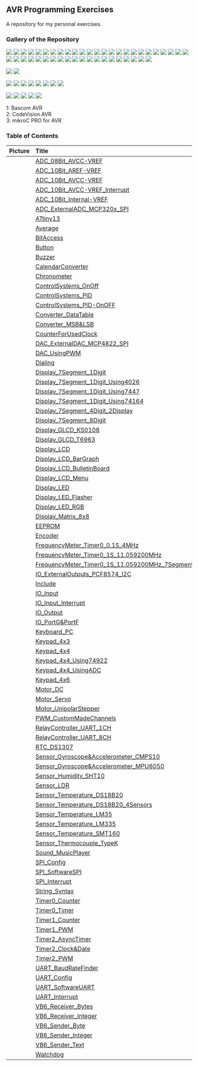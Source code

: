 ## AVR Programming Exercises
A repository for my personal exercises.

### Gallery of the Repository
![](ADC_08Bit_AVCC-VREF/Simulate/Album.png)
![](ADC_10Bit_AVCC-VREF/Simulate/Album.png)
![](ADC_10Bit_Internal-VREF/Simulate/Album.png)
![](Display_LCD/Simulate/Album.png)
![](String_Syntax/Simulate/Album.png)
![](EEPROM/Simulate/Album.png)
![](IO_Input/Simulate/Album.png)
![](IO_Input_Interrupt/Simulate/Album.png)
![](Keypad_4x3/Simulate/Album.png)
![](Keypad_4x4/Simulate/Album.png)
![](Keypad_4x4_Using74922/Simulate/Album.png)
![](Keypad_4x6/Simulate/Album.png)
![](Timer0_Timer/Simulate/Album.png)
![](Timer2_AsyncTimer/Simulate/Album.png)
![](Timer2_Clock&Date/Simulate/Album.png)
![](Timer0_Counter/Simulate/Album.png)
![](Timer1_Counter/Simulate/Album.png)
![](Button/Simulate/Album.png)
![](Converter_MSB&LSB/Simulate/Album.png)
![](Keyboard_PC/Hardware/Album.png)
![](Keypad_4x4_UsingADC/Simulate/Album.png)
![](DAC_WithPWM/Simulate/Album.png)
![](Sensor_LDR/Simulate/Album.png)
![](Display_LCD_BarGraph/Simulate/Album.png)
![](Encoder/Simulate/Album.png)
![](ADC_10Bit_AREF-VREF/Simulate/Album.png)
![](Sensor_Temperature_LM35/Simulate/Album.png)
![](Sensor_Temperature_LM335/Simulate/Album.png)
![](ADC_ExternalADC_MCP320x_SPI/Simulate/Album.png)
![](DAC_ExternalDAC_MCP4822_SPI/Simulate/Album.png)
![](Sensor_Temperature_DS18B20/Simulate/Album.png)
![](Sensor_Temperature_DS18B20_4Sensors/Simulate/Album.png)
![](Sensor_Thermocouple_TypeK/Simulate/Album.png)
![](Motor_DC/Simulate/Album.png)
![](Display_LCD_BulletinBoard/Simulate/Album.png)
![](Sensor_Humidity_SHT10/Simulate/Album.png)
![](Chronometer/Simulate/Album.png)
![](Average/Simulate/Album.png)
![](FrequencyMeter_Timer0_0.1S_4MHz/Simulate/Album.png)
![](ControlSystems_OnOff/Simulate/Album.png)
![](ControlSystems_PID/Simulate/Album.png)
![](ControlSystems_PID-OnOFF/Simulate/Album.png)
![](Display_LCD_Menu/Simulate/Album.png)
![](RTC_DS1307/Simulate/Album.png)
![](CalendarConverter/Simulate/Album.png)

![](Display_GLCD_KS0108/Simulate/Album.png)
![](Display_GLCD_T6963/Simulate/Album.png)

![](Converter_DataTable/Simulate/Album.png)
![](UART_Config/Simulate/Album.png)
![](UART_SoftwareUART/Simulate/Album.png)
![](Motor_Servo/Simulate/Album.png)
![](UART_BaudRateFinder/Simulate/Album.png)
![](RelayController_UART_1CH/Simulate/Album.png)
![](RelayController_UART_8CH/Simulate/Album.png)
![](CounterForUsedClock/Simulate/Album.png)

![](VB6_Receiver_Bytes/Code_VB6/Album.jpg) 
![](VB6_Receiver_Integer/Code_VB6/Album.jpg) 
![](VB6_Sender_Integer/Code_VB6/Album.jpg) 
![](VB6_Sender_Byte/Code_VB6/Album.jpg) 
![](VB6_Sender_Text/Code_VB6/Album.jpg) 

1: Bascom AVR  
2: CodeVision AVR  
3: mikroC PRO for AVR 

### Table of Contents
|Picture|Title|1|2|3|
|:------|:----|:----:|:--------:|:----:|
|![]()|[ADC_08Bit_AVCC-VREF](ADC_08Bit_AVCC-VREF)|-|Y|-|
|![]()|[ADC_10Bit_AREF-VREF](ADC_10Bit_AREF-VREF)|Y|Y|-|
|![]()|[ADC_10Bit_AVCC-VREF](ADC_10Bit_AVCC-VREF)|Y|Y|-|
|![]()|[ADC_10Bit_AVCC-VREF_Interrupt](ADC_10Bit_AVCC-VREF_Interrupt)|Y|-|-|
|![]()|[ADC_10Bit_Internal-VREF](ADC_10Bit_Internal-VREF)|Y|Y|-|
|![]()|[ADC_ExternalADC_MCP320x_SPI](ADC_ExternalADC_MCP320x_SPI)|-|Y|-|
|![]()|[ATtiny13](ATtiny13)|Y|-|-|
|![]()|[Average](Average)|-|Y|-|
|![]()|[BitAccess](BitAccess)|Y|Y|-|
|![]()|[Button](Button)|Y|Y|Y|
|![]()|[Buzzer](Buzzer)|Y|Y|Y|
|![]()|[CalendarConverter](CalendarConverter)|-|Y|-|
|![]()|[Chronometer](Chronometer)|Y|-|-|
|![]()|[ControlSystems_OnOff](ControlSystems_OnOff)|-|Y|-|
|![]()|[ControlSystems_PID](ControlSystems_PID)|-|Y|-|
|![]()|[ControlSystems_PID-OnOFF](ControlSystems_PID-OnOFF)|-|Y|-|
|![]()|[Converter_DataTable](Converter_DataTable)|Y|-|-|
|![]()|[Converter_MSB&LSB](Converter_MSB&LSB)|Y|Y|-|
|![]()|[CounterForUsedClock](CounterForUsedClock)|-|Y|-|
|![]()|[DAC_ExternalDAC_MCP4822_SPI](DAC_ExternalDAC_MCP4822_SPI)|-|Y|-|
|![]()|[DAC_UsingPWM](DAC_UsingPWM)|-|Y|-|
|![]()|[Dialing](Dialing)|Y|-|-|
|![]()|[Display_7Segment_1Digit](Display_7Segment_1Digit)|Y|Y|-|
|![]()|[Display_7Segment_1Digit_Using4026](Display_7Segment_1Digit_Using4026)|Y|Y|-|
|![]()|[Display_7Segment_1Digit_Using7447](Display_7Segment_1Digit_Using7447)|Y|Y|-|
|![]()|[Display_7Segment_1Digit_Using74164](Display_7Segment_1Digit_Using74164)|Y|Y|-|
|![]()|[Display_7Segment_4Digit_2Display](Display_7Segment_4Digit_2Display)|-|Y|-|
|![]()|[Display_7Segment_8Digit](Display_7Segment_8Digit)|Y|Y|-|
|![]()|[Display_GLCD_KS0108](Display_GLCD_KS0108)|-|Y|-|
|![]()|[Display_GLCD_T6963](Display_GLCD_T6963)|Y|-|-|
|![]()|[Display_LCD](Display_LCD)|Y|Y|Y|
|![]()|[Display_LCD_BarGraph](Display_LCD_BarGraph)|Y|Y|-|
|![]()|[Display_LCD_BulletinBoard](Display_LCD_BulletinBoard)|Y|-|-|
|![]()|[Display_LCD_Menu](Display_LCD_Menu)|-|Y|-|
|![]()|[Display_LED](Display_LED)|Y|Y|-|
|![]()|[Display_LED_Flasher](Display_LED_Flasher)|Y|Y|-|
|![]()|[Display_LED_RGB](Display_LED_RGB)|Y|-|-|
|![]()|[Display_Matrix_8x8](Display_Matrix_8x8)|Y|-|-|
|![]()|[EEPROM](EEPROM)|Y|Y|-|
|![]()|[Encoder](Encoder)|Y|Y|-|
|![]()|[FrequencyMeter_Timer0_0.1S_4MHz](FrequencyMeter_Timer0_0.1S_4MHz)|-|Y|-|
|![]()|[FrequencyMeter_Timer0_1S_11.059200MHz](FrequencyMeter_Timer0_1S_11.059200MHz)|Y|-|-|
|![]()|[FrequencyMeter_Timer0_1S_11.059200MHz_7Segment](FrequencyMeter_Timer0_1S_11.059200MHz_7Segment)|Y|-|-|
|![]()|[IO_ExternalOutputs_PCF8574_I2C](IO_ExternalOutputs_PCF8574_I2C)|Y|-|-|
|![]()|[Include](Include)|Y|Y|-|
|![]()|[IO_Input](IO_Input)|Y|-|-|
|![]()|[IO_Input_Interrupt](IO_Input_Interrupt)|Y|-|-|
|![]()|[IO_Output](IO_Output)|Y|Y|-|
|![]()|[IO_PortG&PortF](IO_PortG&PortF)|-|Y|-|
|![]()|[Keyboard_PC](Keyboard_PC)|Y|-|-|
|![]()|[Keypad_4x3](Keypad_4x3)|Y|Y|-|
|![]()|[Keypad_4x4](Keypad_4x4)|Y|Y|-|
|![]()|[Keypad_4x4_Using74922](Keypad_4x4_Using74922)|Y|-|-|
|![]()|[Keypad_4x4_UsingADC](Keypad_4x4_UsingADC)|Y|-|-|
|![]()|[Keypad_4x6](Keypad_4x6)|Y|-|-|
|![]()|[Motor_DC](Motor_DC)|Y|-|-|
|![]()|[Motor_Servo](Motor_Servo)|Y|-|-|
|![]()|[Motor_UnipolarStepper](Motor_UnipolarStepper)|Y|-|-|
|![]()|[PWM_CustomMadeChannels](PWM_CustomMadeChannels)|Y|-|-|
|![]()|[RelayController_UART_1CH](RelayController_UART_1CH)|Y|-|-|
|![]()|[RelayController_UART_8CH](RelayController_UART_8CH)|Y|-|-|
|![]()|[RTC_DS1307](RTC_DS1307)|-|Y|-|
|![]()|[Sensor_Gyroscope&Accelerometer_CMPS10](Sensor_Gyroscope&Accelerometer_CMPS10)|Y|Y|-|
|![]()|[Sensor_Gyroscope&Accelerometer_MPU6050](Sensor_Gyroscope&Accelerometer_MPU6050)|Y|-|-|
|![]()|[Sensor_Humidity_SHT10](Sensor_Humidity_SHT10)|Y|Y|-|
|![]()|[Sensor_LDR](Sensor_LDR)|Y|Y|-|
|![]()|[Sensor_Temperature_DS18B20](Sensor_Temperature_DS18B20)|Y|Y|-|
|![]()|[Sensor_Temperature_DS18B20_4Sensors](Sensor_Temperature_DS18B20_4Sensors)|Y|Y|-|
|![]()|[Sensor_Temperature_LM35](Sensor_Temperature_LM35)|Y|Y|-|
|![]()|[Sensor_Temperature_LM335](Sensor_Temperature_LM335)|Y|Y|-|
|![]()|[Sensor_Temperature_SMT160](Sensor_Temperature_SMT160)|Y|-|-|
|![]()|[Sensor_Thermocouple_TypeK](Sensor_Thermocouple_TypeK)|-|Y|-|
|![]()|[Sound_MusicPlayer](Sound_MusicPlayer)|Y|-|-|
|![]()|[SPI_Config](SPI_Config)|Y|Y|-|
|![]()|[SPI_SoftwareSPI](SPI_SoftwareSPI)|Y|-|-|
|![]()|[SPI_Interrupt](SPI_Interrupt)|Y|Y|-|
|![]()|[String_Syntax](String_Syntax)|Y|Y|-|
|![]()|[Timer0_Counter](Timer0_Counter)|Y|-|-|
|![]()|[Timer0_Timer](Timer0_Timer)|Y|-|-|
|![]()|[Timer1_Counter](Timer1_Counter)|Y|-|-|
|![]()|[Timer1_PWM](Timer1_PWM)|Y|Y|-|
|![]()|[Timer2_AsyncTimer](Timer2_AsyncTimer)|Y|Y|-|
|![]()|[Timer2_Clock&Date](Timer2_Clock&Date)|Y|Y|-|
|![]()|[Timer2_PWM](Timer2_PWM)|-|Y|-|
|![]()|[UART_BaudRateFinder](UART_BaudRateFinder)|Y|-|-|
|![]()|[UART_Config](UART_Config)|Y|Y|-|
|![]()|[UART_SoftwareUART](UART_SoftwareUART)|Y|Y|-|
|![]()|[UART_Interrupt](UART_Interrupt)|Y|Y|-|
|![]()|[VB6_Receiver_Bytes](VB6_Receiver_Bytes)|Y|Y|-|
|![]()|[VB6_Receiver_Integer](VB6_Receiver_Integer)|Y|Y|-|
|![]()|[VB6_Sender_Byte](VB6_Sender_Byte)|Y|-|-|
|![]()|[VB6_Sender_Integer](VB6_Sender_Integer)|Y|-|-|
|![]()|[VB6_Sender_Text](VB6_Sender_Text)|Y|-|-|
|![]()|[Watchdog](Watchdog)|-|Y|-|



